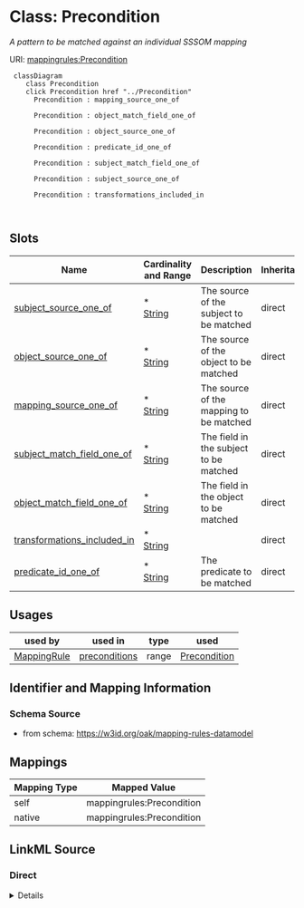 

# Class: Precondition


_A pattern to be matched against an individual SSSOM mapping_





URI: [mappingrules:Precondition](https://w3id.org/oak/mapping-rules-datamodel/Precondition)






```{mermaid}
 classDiagram
    class Precondition
    click Precondition href "../Precondition"
      Precondition : mapping_source_one_of
        
      Precondition : object_match_field_one_of
        
      Precondition : object_source_one_of
        
      Precondition : predicate_id_one_of
        
      Precondition : subject_match_field_one_of
        
      Precondition : subject_source_one_of
        
      Precondition : transformations_included_in
        
      
```




<!-- no inheritance hierarchy -->


## Slots

| Name | Cardinality and Range | Description | Inheritance |
| ---  | --- | --- | --- |
| [subject_source_one_of](subject_source_one_of.md) | * <br/> [String](String.md) | The source of the subject to be matched | direct |
| [object_source_one_of](object_source_one_of.md) | * <br/> [String](String.md) | The source of the object to be matched | direct |
| [mapping_source_one_of](mapping_source_one_of.md) | * <br/> [String](String.md) | The source of the mapping to be matched | direct |
| [subject_match_field_one_of](subject_match_field_one_of.md) | * <br/> [String](String.md) | The field in the subject to be matched | direct |
| [object_match_field_one_of](object_match_field_one_of.md) | * <br/> [String](String.md) | The field in the object to be matched | direct |
| [transformations_included_in](transformations_included_in.md) | * <br/> [String](String.md) |  | direct |
| [predicate_id_one_of](predicate_id_one_of.md) | * <br/> [String](String.md) | The predicate to be matched | direct |





## Usages

| used by | used in | type | used |
| ---  | --- | --- | --- |
| [MappingRule](MappingRule.md) | [preconditions](preconditions.md) | range | [Precondition](Precondition.md) |






## Identifier and Mapping Information







### Schema Source


* from schema: https://w3id.org/oak/mapping-rules-datamodel




## Mappings

| Mapping Type | Mapped Value |
| ---  | ---  |
| self | mappingrules:Precondition |
| native | mappingrules:Precondition |







## LinkML Source

<!-- TODO: investigate https://stackoverflow.com/questions/37606292/how-to-create-tabbed-code-blocks-in-mkdocs-or-sphinx -->

### Direct

<details>
```yaml
name: Precondition
description: A pattern to be matched against an individual SSSOM mapping
from_schema: https://w3id.org/oak/mapping-rules-datamodel
attributes:
  subject_source_one_of:
    name: subject_source_one_of
    description: The source of the subject to be matched. Multiple values can be provided,
      it must match at least one.
    from_schema: https://w3id.org/oak/mapping-rules-datamodel
    rank: 1000
    domain_of:
    - Precondition
    multivalued: true
  object_source_one_of:
    name: object_source_one_of
    description: The source of the object to be matched. Multiple values can be provided,
      it must match at least one.
    from_schema: https://w3id.org/oak/mapping-rules-datamodel
    rank: 1000
    domain_of:
    - Precondition
    multivalued: true
  mapping_source_one_of:
    name: mapping_source_one_of
    description: The source of the mapping to be matched. Multiple values can be provided,
      it must match at least one.
    from_schema: https://w3id.org/oak/mapping-rules-datamodel
    rank: 1000
    domain_of:
    - Precondition
    multivalued: true
  subject_match_field_one_of:
    name: subject_match_field_one_of
    description: The field in the subject to be matched. Multiple values can be provided,
      it must match at least one.
    from_schema: https://w3id.org/oak/mapping-rules-datamodel
    rank: 1000
    domain_of:
    - Precondition
    multivalued: true
  object_match_field_one_of:
    name: object_match_field_one_of
    description: The field in the object to be matched. Multiple values can be provided,
      it must match at least one.
    from_schema: https://w3id.org/oak/mapping-rules-datamodel
    rank: 1000
    domain_of:
    - Precondition
    multivalued: true
  transformations_included_in:
    name: transformations_included_in
    from_schema: https://w3id.org/oak/mapping-rules-datamodel
    rank: 1000
    domain_of:
    - Precondition
    multivalued: true
  predicate_id_one_of:
    name: predicate_id_one_of
    description: The predicate to be matched. Multiple values can be provided, it
      must match at least one.
    from_schema: https://w3id.org/oak/mapping-rules-datamodel
    rank: 1000
    domain_of:
    - Precondition
    multivalued: true

```
</details>

### Induced

<details>
```yaml
name: Precondition
description: A pattern to be matched against an individual SSSOM mapping
from_schema: https://w3id.org/oak/mapping-rules-datamodel
attributes:
  subject_source_one_of:
    name: subject_source_one_of
    description: The source of the subject to be matched. Multiple values can be provided,
      it must match at least one.
    from_schema: https://w3id.org/oak/mapping-rules-datamodel
    rank: 1000
    alias: subject_source_one_of
    owner: Precondition
    domain_of:
    - Precondition
    range: string
    multivalued: true
  object_source_one_of:
    name: object_source_one_of
    description: The source of the object to be matched. Multiple values can be provided,
      it must match at least one.
    from_schema: https://w3id.org/oak/mapping-rules-datamodel
    rank: 1000
    alias: object_source_one_of
    owner: Precondition
    domain_of:
    - Precondition
    range: string
    multivalued: true
  mapping_source_one_of:
    name: mapping_source_one_of
    description: The source of the mapping to be matched. Multiple values can be provided,
      it must match at least one.
    from_schema: https://w3id.org/oak/mapping-rules-datamodel
    rank: 1000
    alias: mapping_source_one_of
    owner: Precondition
    domain_of:
    - Precondition
    range: string
    multivalued: true
  subject_match_field_one_of:
    name: subject_match_field_one_of
    description: The field in the subject to be matched. Multiple values can be provided,
      it must match at least one.
    from_schema: https://w3id.org/oak/mapping-rules-datamodel
    rank: 1000
    alias: subject_match_field_one_of
    owner: Precondition
    domain_of:
    - Precondition
    range: string
    multivalued: true
  object_match_field_one_of:
    name: object_match_field_one_of
    description: The field in the object to be matched. Multiple values can be provided,
      it must match at least one.
    from_schema: https://w3id.org/oak/mapping-rules-datamodel
    rank: 1000
    alias: object_match_field_one_of
    owner: Precondition
    domain_of:
    - Precondition
    range: string
    multivalued: true
  transformations_included_in:
    name: transformations_included_in
    from_schema: https://w3id.org/oak/mapping-rules-datamodel
    rank: 1000
    alias: transformations_included_in
    owner: Precondition
    domain_of:
    - Precondition
    range: string
    multivalued: true
  predicate_id_one_of:
    name: predicate_id_one_of
    description: The predicate to be matched. Multiple values can be provided, it
      must match at least one.
    from_schema: https://w3id.org/oak/mapping-rules-datamodel
    rank: 1000
    alias: predicate_id_one_of
    owner: Precondition
    domain_of:
    - Precondition
    range: string
    multivalued: true

```
</details>